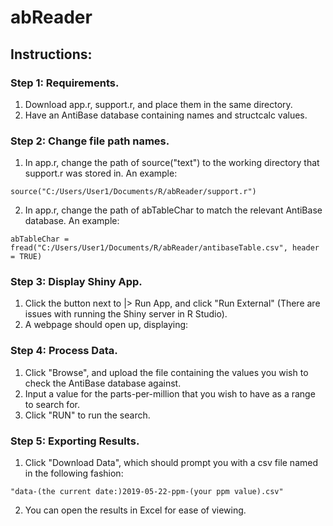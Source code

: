 # abReader

## Instructions:

### Step 1: Requirements.
1. Download app.r, support.r, and place them in the same directory.
2. Have an AntiBase database containing names and structcalc values.

### Step 2: Change file path names.
1. In app.r, change the path of source("text") to the working directory that support.r was stored in.
An example:

`source("C:/Users/User1/Documents/R/abReader/support.r")`

2. In app.r, change the path of abTableChar to match the relevant AntiBase database. An example:

`abTableChar = fread("C:/Users/User1/Documents/R/abReader/antibaseTable.csv", header = TRUE)`

### Step 3: Display Shiny App.
1. Click the button next to |> Run App, and click "Run External" (There are issues with running the Shiny server in R Studio).
2. A webpage should open up, displaying:

### Step 4: Process Data.
1. Click "Browse", and upload the file containing the values you wish to check the AntiBase database against.
2. Input a value for the parts-per-million that you wish to have as a range to search for.
3. Click "RUN" to run the search.

### Step 5: Exporting Results.
1. Click "Download Data", which should prompt you with a csv file named in the following fashion:

`"data-(the current date:)2019-05-22-ppm-(your ppm value).csv"`

2. You can open the results in Excel for ease of viewing.
